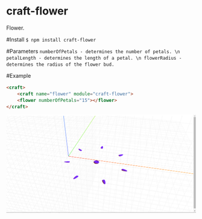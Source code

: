 # craft-flower
Flower.

#Install
`$ npm install craft-flower`

#Parameters
`numberOfPetals - determines the number of petals. \n
petalLength - determines the length of a petal. \n
flowerRadius - determines the radius of the flower bud.`

#Example
```html
<craft>
	<craft name="flower" module="craft-flower">
	<flower numberOfPetals="15"></flower>
</craft>
```

![example](example.png)